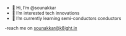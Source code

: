 - 👋 Hi, I’m @sounakkar
- 👀 I’m interested tech innovations
- 🌱 I’m currently learning semi-conductors conductors

-reach me on sounakkar@k8ight.in

<!---
sounakkar/sounakkar is a ✨ special ✨ repository because its `README.md` (this file) appears on your GitHub profile.
You can click the Preview link to take a look at your changes.
--->
<!---
STEAMID to STEAMID 64 Convert
https://gist.github.com/sounakkar/6c2a313d117b795bc64ec6c0aa2450e4
--->
